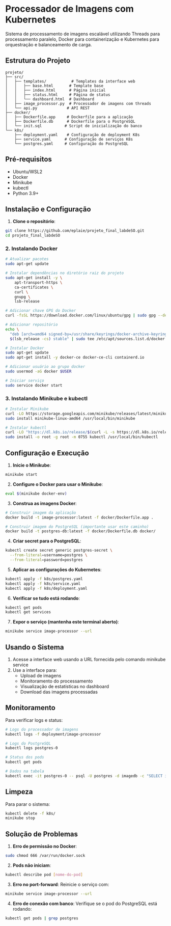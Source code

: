 # Processador de Imagens com Kubernetes

Sistema de processamento de imagens escalável utilizando Threads para processamento paralelo, Docker para containerização e Kubernetes para orquestração e balanceamento de carga.

## Estrutura do Projeto
```
projeto/
├── src/
│   ├── templates/           # Templates da interface web
│   │   ├── base.html       # Template base
│   │   ├── index.html      # Página inicial
│   │   ├── status.html     # Página de status
│   │   └── dashboard.html  # Dashboard
│   ├── image_processor.py  # Processador de imagens com threads
│   └── api.py             # API REST
├── docker/
│   ├── Dockerfile.app     # Dockerfile para a aplicação
│   ├── Dockerfile.db      # Dockerfile para o PostgreSQL
│   └── init.sql          # Script de inicialização do banco
└── k8s/
    ├── deployment.yaml    # Configuração de deployment K8s
    ├── service.yaml      # Configuração de serviços K8s
    └── postgres.yaml     # Configuração do PostgreSQL
```

## Pré-requisitos

- Ubuntu/WSL2
- Docker
- Minikube
- kubectl
- Python 3.9+

## Instalação e Configuração

1. **Clone o repositório**:
```bash
git clone https://github.com/eplaie/projeto_final_labdeSO.git
cd projeto_final_labdeSO
```

### 2. Instalando Docker
```bash
# Atualizar pacotes
sudo apt-get update

# Instalar dependências no diretório raiz do projeto
sudo apt-get install -y \
    apt-transport-https \
    ca-certificates \
    curl \
    gnupg \
    lsb-release

# Adicionar chave GPG do Docker
curl -fsSL https://download.docker.com/linux/ubuntu/gpg | sudo gpg --dearmor -o /usr/share/keyrings/docker-archive-keyring.gpg

# Adicionar repositório
echo \
  "deb [arch=amd64 signed-by=/usr/share/keyrings/docker-archive-keyring.gpg] https://download.docker.com/linux/ubuntu \
  $(lsb_release -cs) stable" | sudo tee /etc/apt/sources.list.d/docker.list > /dev/null

# Instalar Docker
sudo apt-get update
sudo apt-get install -y docker-ce docker-ce-cli containerd.io

# Adicionar usuário ao grupo docker
sudo usermod -aG docker $USER

# Iniciar serviço
sudo service docker start
```

### 3. Instalando Minikube e kubectl
```bash
# Instalar Minikube
curl -LO https://storage.googleapis.com/minikube/releases/latest/minikube-linux-amd64
sudo install minikube-linux-amd64 /usr/local/bin/minikube

# Instalar kubectl
curl -LO "https://dl.k8s.io/release/$(curl -L -s https://dl.k8s.io/release/stable.txt)/bin/linux/amd64/kubectl"
sudo install -o root -g root -m 0755 kubectl /usr/local/bin/kubectl
```

## Configuração e Execução



1. **Inicie o Minikube**:
```bash
minikube start
```

2. **Configure o Docker para usar o Minikube**:
```bash
eval $(minikube docker-env)
```

3. **Construa as imagens Docker**:
```bash
# Construir imagem da aplicação
docker build -t image-processor:latest -f docker/Dockerfile.app .

# Construir imagem do PostgreSQL (importante usar este caminho)
docker build -t postgres-db:latest -f docker/Dockerfile.db docker/
```

4. **Criar secret para o PostgreSQL**:
```bash
kubectl create secret generic postgres-secret \
  --from-literal=username=postgres \
  --from-literal=password=postgres
```

5. **Aplicar as configurações do Kubernetes**:
```bash
kubectl apply -f k8s/postgres.yaml
kubectl apply -f k8s/service.yaml
kubectl apply -f k8s/deployment.yaml
```

6. **Verificar se tudo está rodando**:
```bash
kubectl get pods
kubectl get services
```

7. **Expor o serviço (mantenha este terminal aberto)**:
```bash
minikube service image-processor --url
```

## Usando o Sistema

1. Acesse a interface web usando a URL fornecida pelo comando minikube service
2. Use a interface para:
   - Upload de imagens
   - Monitoramento do processamento
   - Visualização de estatísticas no dashboard
   - Download das imagens processadas

## Monitoramento

Para verificar logs e status:
```bash
# Logs do processador de imagens
kubectl logs -f deployment/image-processor

# Logs do PostgreSQL
kubectl logs postgres-0

# Status dos pods
kubectl get pods

# Dados na tabela
kubectl exec -it postgres-0 -- psql -U postgres -d imagedb -c "SELECT id, status, length(original_data), length(processed_data) from processed_images ORDER BY uploaded_at DESC LIMIT 5;"
```

## Limpeza

Para parar o sistema:
```bash
kubectl delete -f k8s/
minikube stop
```

## Solução de Problemas

1. **Erro de permissão no Docker**:
```bash
sudo chmod 666 /var/run/docker.sock
```

2. **Pods não iniciam**:
```bash
kubectl describe pod [nome-do-pod]
```

3. **Erro no port-forward**:
Reinicie o serviço com:
```bash
minikube service image-processor --url
```

4. **Erro de conexão com banco**:
Verifique se o pod do PostgreSQL está rodando:
```bash
kubectl get pods | grep postgres
```
